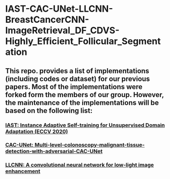 # IAST-CAC-UNet-LLCNN-BreastCancerCNN-ImageRetrieval_DF_CDVS-Highly_Efficient_Follicular_Segmentation

## This repo. provides a list of implementations (including codes or dataset) for our previous papers. Most of the implementations were forked form the members of our group. However, the maintenance of the implementations will be based on the following list:

### [IAST: Instance Adaptive Self-training for Unsupervised Domain Adaptation (ECCV 2020)](https://github.com/bupt-ai-cz/IAST)

### [CAC-UNet: Multi-level-colonoscopy-malignant-tissue-detection-with-adversarial-CAC-UNet](https://github.com/bupt-ai-cz/CAC-UNet)

### [LLCNN: A convolutional neural network for low-light image enhancement](https://github.com/bupt-ai-cz/LLCNN)
